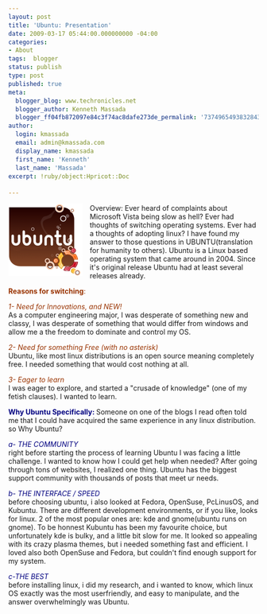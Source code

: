 ```yaml
---
layout: post
title: 'Ubuntu: Presentation'
date: 2009-03-17 05:44:00.000000000 -04:00
categories:
- About
tags:  blogger
status: publish
type: post
published: true
meta:
  blogger_blog: www.techronicles.net
  blogger_author: Kenneth Massada
  blogger_ff04fb872097e84c3f74ac8dafe273de_permalink: '7374965493832843616'
author:
  login: kmassada
  email: admin@kmassada.com
  display_name: kmassada
  first_name: 'Kenneth'
  last_name: 'Massada'
excerpt: !ruby/object:Hpricot::Doc

---
```

<div class="separator" style="clear:both;text-align:center;"><a href="http://techronilces.files.wordpress.com/2009/03/c9147-ubuntu-splash-brown.png" style="clear:left;float:left;margin-bottom:1em;margin-right:1em;"><img border="0" src="/images/wp/c9147-ubuntu-splash-brown.png" /></a></div>
<p><a href="http://draft.blogger.com/goog_423335"></a>Overview: Ever heard of complaints about Microsoft Vista being slow as hell? Ever had thoughts of switching operating systems. Ever had a thoughts of adopting linux? I have found my answer to those questions in UBUNTU(translation for humanity to others). Ubuntu is a Linux based operating system that came around in 2004. Since it's original release Ubuntu had at least several releases already.</p>
<p><strong style="color:#993300;">Reasons for switching</strong><span style="color:#993300;">:</span></p>
<p><span style="color:#993300;"><em>1- Need for Innovations, and NEW!</em></span><br />As a computer engineering major, I was desperate of something new and classy, I was desperate of something that would differ from windows and allow me a the freedom to dominate and control my OS.</p>
<p><span style="color:#993300;"><em>2- Need for something Free (with no asterisk)</em></span><br />Ubuntu, like most linux distributions is an open source meaning completely free. I needed something that would cost nothing at all.</p>
<p><span style="color:#993300;"><em>3- Eager to learn</em></span><br />I was eager to explore, and started a "crusade of knowledge" (one of my fetish clauses). I wanted to learn.</p>
<p><strong><span style="color:navy;">Why Ubuntu Specifically:</span> </strong>Someone on one of the blogs I read often told me that I could have acquired the same experience in any linux distribution. so Why Ubuntu?</p>
<p><span style="color:navy;"><em>a- THE COMMUNITY</em></span><br />right before starting the process of learning Ubuntu I was facing a little challenge. I wanted to know how I could get help when needed? After going through tons of websites, I realized one thing. Ubuntu has the biggest support community with thousands of posts that meet ur needs.</p>
<p><em><span style="color:navy;">b- THE INTERFACE / SPEED</span></em><br />before choosing ubuntu, i also looked at Fedora, OpenSuse, PcLinusOS, and Kubuntu. There are different development environments, or if you like, looks for linux. 2 of the most popular ones are: kde and gnome(ubuntu runs on gnome). To be honnest Kubuntu has been my favourite choice, but unfortunately kde is bulky, and a little bit slow for me. It looked so appealing with its crazy plasma themes, but i needed something fast and efficient. I loved also both OpenSuse and Fedora, but couldn't find enough support for my system.</p>
<p><span style="color:navy;"><em>c-THE BEST</em></span><br />before installing linux, i did my research, and i wanted to know, which linux OS exactly was the most userfriendly, and easy to manipulate, and the answer overwhelmingly was Ubuntu.<span id="goog_423338"></span><span id="goog_423339"></span><a href="http://draft.blogger.com/"></a></p>
